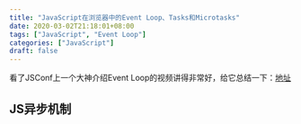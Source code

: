 ```yaml
---
title: "JavaScript在浏览器中的Event Loop、Tasks和Microtasks"
date: 2020-03-02T21:18:01+08:00
tags: ["JavaScript", "Event Loop"]
categories: ["JavaScript"]
draft: false
---
```


看了JSConf上一个大神介绍Event Loop的视频讲得非常好，给它总结一下：[地址](https://www.youtube.com/watch?v=8aGhZQkoFbQ)

## JS异步机制




 	



